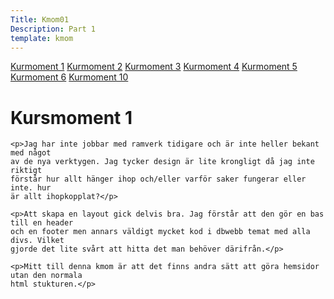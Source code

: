 ```yaml
---
Title: Kmom01
Description: Part 1
template: kmom
---
```


<div class="side-nav">
<a href="kmom01">Kurmoment 1</a>
<a href="kmom02">Kurmoment 2</a>
<a href="kmom03">Kurmoment 3</a>
<a href="kmom04">Kurmoment 4</a>
<a href="kmom05">Kurmoment 5</a>
<a href="kmom06">Kurmoment 6</a>
<a href="kmom10">Kurmoment 10</a>
</div>

<div class="report-content">
    <h1>Kursmoment 1</h1>

    <p>Jag har inte jobbar med ramverk tidigare och är inte heller bekant med något
    av de nya verktygen. Jag tycker design är lite krongligt då jag inte riktigt
    förstår hur allt hänger ihop och/eller varför saker fungerar eller inte. hur
    är allt ihopkopplat?</p>

    <p>Att skapa en layout gick delvis bra. Jag förstår att den gör en bas till en header
    och en footer men annars väldigt mycket kod i dbwebb temat med alla divs. Vilket
    gjorde det lite svårt att hitta det man behöver därifrån.</p>

    <p>Mitt till denna kmom är att det finns andra sätt att göra hemsidor utan den normala
    html stukturen.</p>
</div>
